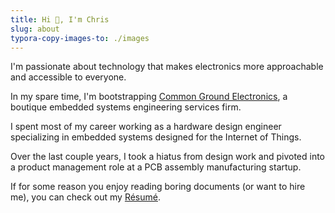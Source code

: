 ```yaml
---
title: Hi 👋, I'm Chris
slug: about
typora-copy-images-to: ./images
---
```


I'm passionate about technology that makes electronics more approachable and accessible to everyone.

In my spare time, I'm bootstrapping [Common Ground Electronics](https://cgnd.dev/), a boutique embedded systems engineering services firm.

I spent most of my career working as a hardware design engineer specializing in embedded systems designed for the Internet of Things.

Over the last couple years, I took a hiatus from design work and pivoted into a product management role at a PCB assembly manufacturing startup.

If for some reason you enjoy reading boring documents (or want to hire me), you can check out my [Résumé](https://cdwilson.github.io/resume/).

